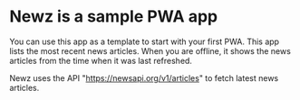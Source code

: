 # Newz is a sample PWA app

You can use this app as a template to start with your first PWA. This app lists the most recent news articles. When you are offline, it shows the news articles from the time when it was last refreshed.

Newz uses the API "https://newsapi.org/v1/articles" to fetch latest news articles.
